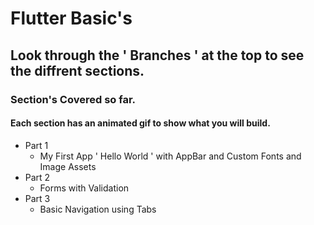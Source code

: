 # Flutter Basic's

## Look through the ' Branches ' at the top to see the diffrent sections.

### Section's Covered so far.

#### Each section has an animated gif to show what you will build. 

- Part 1 
  - My First App ' Hello World ' with AppBar and Custom Fonts and Image Assets
- Part 2 
  - Forms with Validation
- Part 3
  - Basic Navigation using Tabs
